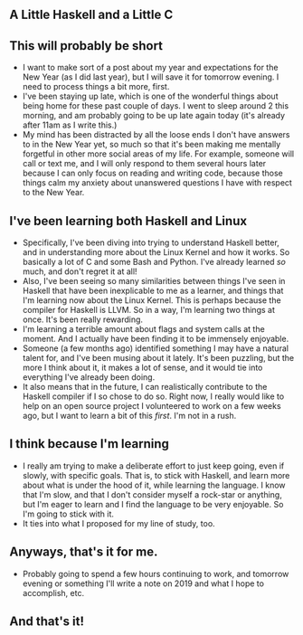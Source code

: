 ## A Little Haskell and a Little C

## This will probably be short

- I want to make sort of a post about my year and expectations for the New Year (as I did last year),
  but I will save it for tomorrow evening. I need to process things a bit more, first.
- I've been staying up late, which is one of the wonderful things about being home for these past couple of 
  days. I went to sleep around 2 this morning, and am probably going to be up late again today (it's already
  after 11am as I write this.)
- My mind has been distracted by all the loose ends I don't have answers to in the New Year yet, so much 
  so that it's been making me mentally forgetful in other more social areas of my life. For example, someone
  will call or text me, and I will only respond to them several hours later because I can only focus on reading
  and writing code, because those things calm my anxiety about unanswered questions I have with respect to the 
  New Year.
  
## I've been learning both Haskell and Linux

- Specifically, I've been diving into trying to understand Haskell better, and in understanding more
  about the Linux Kernel and how it works. So basically a lot of C and some Bash and Python. I've already
  learned *so* much, and don't regret it at all!
- Also, I've been seeing so many similarities between things I've seen in Haskell that have been inexplicable
  to me as a learner, and things that I'm learning now about the Linux Kernel. This is perhaps because
  the compiler for Haskell is LLVM. So in a way, I'm learning two things at once. It's been really rewarding. 
- I'm learning a terrible amount about flags and system calls at the moment. And I actually have been finding 
  it to be immensely enjoyable. 
- Someone (a few months ago) identified something I may have a natural talent for, and I've been musing about it
  lately. It's been puzzling, but the more I think about it, it makes a lot of sense, and it would tie into
  everything I've already been doing. 
- It also means that in the future, I can realistically contribute to the Haskell compiler if I so chose to do so.
  Right now, I really would like to help on an open source project I volunteered to work on a few weeks ago,
  but I want to learn a bit of this *first*. I'm not in a rush. 
  
## I think because I'm learning

- I really am trying to make a deliberate effort to just keep going, even if slowly, with specific goals.
  That is, to stick with Haskell, and learn more about what is under the hood of it, while learning the language.
  I know that I'm slow, and that I don't consider myself a rock-star or anything, but I'm eager to learn and I find
  the language to be very enjoyable. So I'm going to stick with it.
- It ties into what I proposed for my line of study, too.

## Anyways, that's it for me.

- Probably going to spend a few hours continuing to work, and tomorrow evening or something I'll write a note on 
  2019 and what I hope to accomplish, etc. 
  
## And that's it!
  
